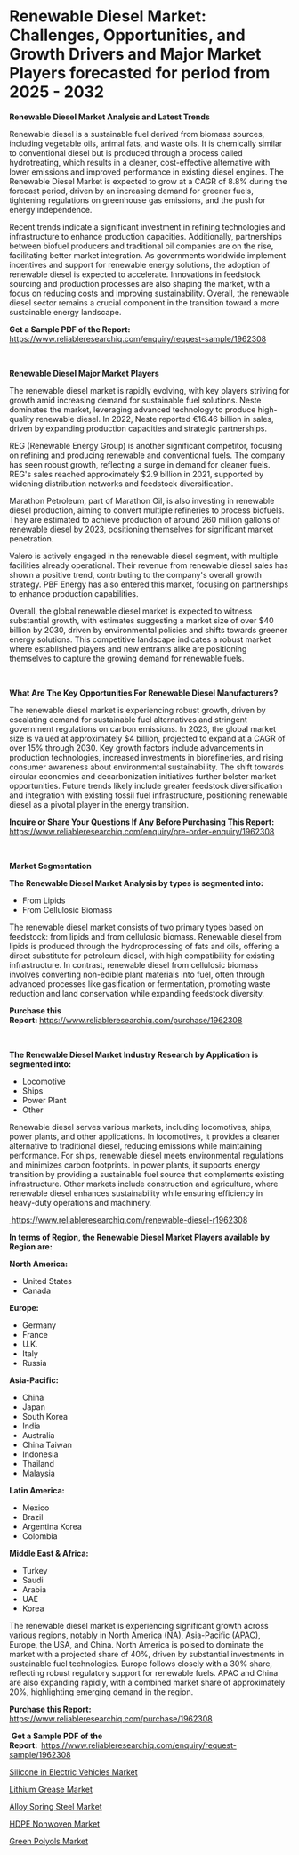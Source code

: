 <p><h1>Renewable Diesel Market: Challenges, Opportunities, and Growth Drivers and Major Market Players forecasted for period from 2025 - 2032</h1></p><p><strong>Renewable Diesel Market Analysis and Latest Trends</strong></p>
<p><p>Renewable diesel is a sustainable fuel derived from biomass sources, including vegetable oils, animal fats, and waste oils. It is chemically similar to conventional diesel but is produced through a process called hydrotreating, which results in a cleaner, cost-effective alternative with lower emissions and improved performance in existing diesel engines. The Renewable Diesel Market is expected to grow at a CAGR of 8.8% during the forecast period, driven by an increasing demand for greener fuels, tightening regulations on greenhouse gas emissions, and the push for energy independence. </p><p>Recent trends indicate a significant investment in refining technologies and infrastructure to enhance production capacities. Additionally, partnerships between biofuel producers and traditional oil companies are on the rise, facilitating better market integration. As governments worldwide implement incentives and support for renewable energy solutions, the adoption of renewable diesel is expected to accelerate. Innovations in feedstock sourcing and production processes are also shaping the market, with a focus on reducing costs and improving sustainability. Overall, the renewable diesel sector remains a crucial component in the transition toward a more sustainable energy landscape.</p></p>
<p><strong>Get a Sample PDF of the Report:&nbsp;</strong> <a href="https://www.reliableresearchiq.com/enquiry/request-sample/1962308?utm_campaign=1170&utm_medium=2&utm_source=Github&utm_content=ia&utm_term=01042025&utm_id=renewable-diesel">https://www.reliableresearchiq.com/enquiry/request-sample/1962308</a></p>
<p>&nbsp;</p>
<p><strong>Renewable Diesel Major Market Players</strong></p>
<p><p>The renewable diesel market is rapidly evolving, with key players striving for growth amid increasing demand for sustainable fuel solutions. Neste dominates the market, leveraging advanced technology to produce high-quality renewable diesel. In 2022, Neste reported €16.46 billion in sales, driven by expanding production capacities and strategic partnerships.</p><p>REG (Renewable Energy Group) is another significant competitor, focusing on refining and producing renewable and conventional fuels. The company has seen robust growth, reflecting a surge in demand for cleaner fuels. REG's sales reached approximately $2.9 billion in 2021, supported by widening distribution networks and feedstock diversification.</p><p>Marathon Petroleum, part of Marathon Oil, is also investing in renewable diesel production, aiming to convert multiple refineries to process biofuels. They are estimated to achieve production of around 260 million gallons of renewable diesel by 2023, positioning themselves for significant market penetration.</p><p>Valero is actively engaged in the renewable diesel segment, with multiple facilities already operational. Their revenue from renewable diesel sales has shown a positive trend, contributing to the company's overall growth strategy. PBF Energy has also entered this market, focusing on partnerships to enhance production capabilities.</p><p>Overall, the global renewable diesel market is expected to witness substantial growth, with estimates suggesting a market size of over $40 billion by 2030, driven by environmental policies and shifts towards greener energy solutions. This competitive landscape indicates a robust market where established players and new entrants alike are positioning themselves to capture the growing demand for renewable fuels.</p></p>
<p>&nbsp;</p>
<p><strong>What Are The Key Opportunities For Renewable Diesel Manufacturers?</strong></p>
<p><p>The renewable diesel market is experiencing robust growth, driven by escalating demand for sustainable fuel alternatives and stringent government regulations on carbon emissions. In 2023, the global market size is valued at approximately $4 billion, projected to expand at a CAGR of over 15% through 2030. Key growth factors include advancements in production technologies, increased investments in biorefineries, and rising consumer awareness about environmental sustainability. The shift towards circular economies and decarbonization initiatives further bolster market opportunities. Future trends likely include greater feedstock diversification and integration with existing fossil fuel infrastructure, positioning renewable diesel as a pivotal player in the energy transition.</p></p>
<p><strong>Inquire or Share Your Questions If Any Before Purchasing This Report:</strong> <a href="https://www.reliableresearchiq.com/enquiry/pre-order-enquiry/1962308?utm_campaign=1170&utm_medium=2&utm_source=Github&utm_content=ia&utm_term=01042025&utm_id=renewable-diesel">https://www.reliableresearchiq.com/enquiry/pre-order-enquiry/1962308</a></p>
<p>&nbsp;</p>
<p><strong>Market Segmentation</strong></p>
<p><strong>The Renewable Diesel Market Analysis by types is segmented into:</strong></p>
<p><ul><li>From Lipids</li><li>From Cellulosic Biomass</li></ul></p>
<p><p>The renewable diesel market consists of two primary types based on feedstock: from lipids and from cellulosic biomass. Renewable diesel from lipids is produced through the hydroprocessing of fats and oils, offering a direct substitute for petroleum diesel, with high compatibility for existing infrastructure. In contrast, renewable diesel from cellulosic biomass involves converting non-edible plant materials into fuel, often through advanced processes like gasification or fermentation, promoting waste reduction and land conservation while expanding feedstock diversity.</p></p>
<p><strong>Purchase this Report:&nbsp;</strong><a href="https://www.reliableresearchiq.com/purchase/1962308?utm_campaign=1170&utm_medium=2&utm_source=Github&utm_content=ia&utm_term=01042025&utm_id=renewable-diesel">https://www.reliableresearchiq.com/purchase/1962308</a></p>
<p>&nbsp;</p>
<p><strong>The Renewable Diesel Market Industry Research by Application is segmented into:</strong></p>
<p><ul><li>Locomotive</li><li>Ships</li><li>Power Plant</li><li>Other</li></ul></p>
<p><p>Renewable diesel serves various markets, including locomotives, ships, power plants, and other applications. In locomotives, it provides a cleaner alternative to traditional diesel, reducing emissions while maintaining performance. For ships, renewable diesel meets environmental regulations and minimizes carbon footprints. In power plants, it supports energy transition by providing a sustainable fuel source that complements existing infrastructure. Other markets include construction and agriculture, where renewable diesel enhances sustainability while ensuring efficiency in heavy-duty operations and machinery.</p></p>
<p><a href="https://www.reliableresearchiq.com/renewable-diesel-r1962308?utm_campaign=1170&utm_medium=2&utm_source=Github&utm_content=ia&utm_term=01042025&utm_id=renewable-diesel">&nbsp;https://www.reliableresearchiq.com/renewable-diesel-r1962308</a></p>
<p><strong>In terms of Region, the Renewable Diesel Market Players available by Region are:</strong></p>
<p>
    <p> <strong> North America: </strong>
        <ul>
            <li>United States</li>
            <li>Canada</li>
        </ul>
        </p> 
    <p> <strong> Europe: </strong>
        <ul>
            <li>Germany</li>
            <li>France</li>
            <li>U.K.</li>
            <li>Italy</li>
            <li>Russia</li>
        </ul>
        </p> 
    <p> <strong> Asia-Pacific: </strong>
        <ul>
            <li>China</li>
            <li>Japan</li>
            <li>South Korea</li>
            <li>India</li>
            <li>Australia</li>
            <li>China Taiwan</li>
            <li>Indonesia</li>
            <li>Thailand</li>
            <li>Malaysia</li>
        </ul>
        </p> 
    <p> <strong> Latin America: </strong>
        <ul>
            <li>Mexico</li>
            <li>Brazil</li>
            <li>Argentina Korea</li>
            <li>Colombia</li>
        </ul>
        </p> 
    <p> <strong> Middle East & Africa: </strong>
        <ul>
            <li>Turkey</li>
            <li>Saudi</li>
            <li>Arabia</li>
            <li>UAE</li>
            <li>Korea</li>
        </ul>
    </p>
    </p>
<p><p>The renewable diesel market is experiencing significant growth across various regions, notably in North America (NA), Asia-Pacific (APAC), Europe, the USA, and China. North America is poised to dominate the market with a projected share of 40%, driven by substantial investments in sustainable fuel technologies. Europe follows closely with a 30% share, reflecting robust regulatory support for renewable fuels. APAC and China are also expanding rapidly, with a combined market share of approximately 20%, highlighting emerging demand in the region.</p></p>
<p><strong>Purchase this Report: </strong><a href="https://www.reliableresearchiq.com/purchase/1962308?utm_campaign=1170&utm_medium=2&utm_source=Github&utm_content=ia&utm_term=01042025&utm_id=renewable-diesel">https://www.reliableresearchiq.com/purchase/1962308</a></p>
<p>&nbsp;<strong>Get a Sample PDF of the Report:&nbsp;&nbsp;</strong><a href="https://www.reliableresearchiq.com/enquiry/request-sample/1962308?utm_campaign=1170&utm_medium=2&utm_source=Github&utm_content=ia&utm_term=01042025&utm_id=renewable-diesel">https://www.reliableresearchiq.com/enquiry/request-sample/1962308</a></p>
<p><strong></strong></p>
<p><p><a href="https://github.com/drevertevell/Market-Research-Report-List-1/blob/main/silicone-in-electric-vehicles-market.md?utm_campaign=1170&utm_medium=2&utm_source=Github&utm_content=ia&utm_term=01042025&utm_id=renewable-diesel">Silicone in Electric Vehicles Market</a></p><p><a href="https://github.com/ienamoun/Market-Research-Report-List-1/blob/main/lithium-grease-market.md?utm_campaign=1170&utm_medium=2&utm_source=Github&utm_content=ia&utm_term=01042025&utm_id=renewable-diesel">Lithium Grease Market</a></p><p><a href="https://github.com/jolashta/Market-Research-Report-List-1/blob/main/alloy-spring-steel-market.md?utm_campaign=1170&utm_medium=2&utm_source=Github&utm_content=ia&utm_term=01042025&utm_id=renewable-diesel">Alloy Spring Steel Market</a></p><p><a href="https://github.com/lazregaartun/Market-Research-Report-List-1/blob/main/hdpe-nonwoven-market.md?utm_campaign=1170&utm_medium=2&utm_source=Github&utm_content=ia&utm_term=01042025&utm_id=renewable-diesel">HDPE Nonwoven Market</a></p><p><a href="https://github.com/elhibacajka/Market-Research-Report-List-1/blob/main/green-polyols-market.md?utm_campaign=1170&utm_medium=2&utm_source=Github&utm_content=ia&utm_term=01042025&utm_id=renewable-diesel">Green Polyols Market</a></p></p>